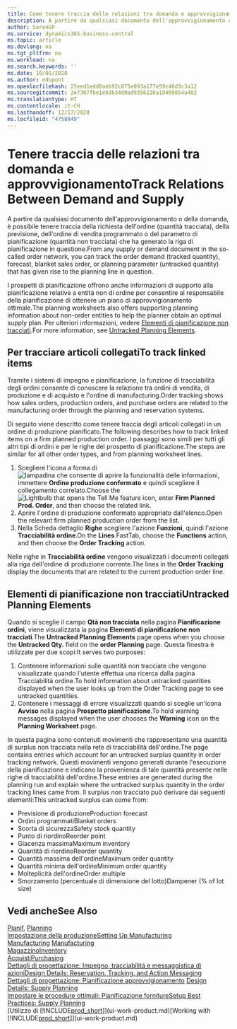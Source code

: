 ```yaml
---
title: Come tenere traccia delle relazioni tra domanda e approvvigionamento | Microsoft Docs
description: A partire da qualsiasi documento dell'approvvigionamento o della domanda, è possibile tenere traccia della richiesta dell'ordine (quantità tracciata), della previsione, dell'ordine di vendita programmato o del parametro di pianificazione (quantità non tracciata) che ha generato la riga di pianificazione in questione.
author: SorenGP
ms.service: dynamics365-business-central
ms.topic: article
ms.devlang: na
ms.tgt_pltfrm: na
ms.workload: na
ms.search.keywords: ''
ms.date: 10/01/2020
ms.author: edupont
ms.openlocfilehash: 25eed1edd8aeb92c875e093a177e59c40d3c3a12
ms.sourcegitcommit: 2e7307fbe1eb3b34d0ad9356226a19409054a402
ms.translationtype: HT
ms.contentlocale: it-CH
ms.lasthandoff: 12/17/2020
ms.locfileid: "4758949"
---
```

# <a name="track-relations-between-demand-and-supply"></a><span data-ttu-id="d412a-103">Tenere traccia delle relazioni tra domanda e approvvigionamento</span><span class="sxs-lookup"><span data-stu-id="d412a-103">Track Relations Between Demand and Supply</span></span>
<span data-ttu-id="d412a-104">A partire da qualsiasi documento dell'approvvigionamento o della domanda, è possibile tenere traccia della richiesta dell'ordine (quantità tracciata), della previsione, dell'ordine di vendita programmato o del parametro di pianificazione (quantità non tracciata) che ha generato la riga di pianificazione in questione.</span><span class="sxs-lookup"><span data-stu-id="d412a-104">From any supply or demand document in the so-called order network, you can track the order demand (tracked quantity), forecast, blanket sales order, or planning parameter (untracked quantity) that has given rise to the planning line in question.</span></span>

<span data-ttu-id="d412a-105">I prospetti di pianificazione offrono anche informazioni di supporto alla pianificazione relative a entità non di ordine per consentire al responsabile della pianificazione di ottenere un piano di approvvigionamento ottimale.</span><span class="sxs-lookup"><span data-stu-id="d412a-105">The planning worksheets also offers supporting planning information about non-order entities to help the planner obtain an optimal supply plan.</span></span> <span data-ttu-id="d412a-106">Per ulteriori informazioni, vedere [Elementi di pianificazione non tracciati](production-how-track-demand-supply.md#untracked-planning-elements).</span><span class="sxs-lookup"><span data-stu-id="d412a-106">For more information, see [Untracked Planning Elements](production-how-track-demand-supply.md#untracked-planning-elements).</span></span>

## <a name="to-track-linked-items"></a><span data-ttu-id="d412a-107">Per tracciare articoli collegati</span><span class="sxs-lookup"><span data-stu-id="d412a-107">To track linked items</span></span>
<span data-ttu-id="d412a-108">Tramite i sistemi di impegno e pianificazione, la funzione di tracciabilità degli ordini consente di conoscere la relazione tra ordini di vendita, di produzione e di acquisto e l'ordine di manufacturing.</span><span class="sxs-lookup"><span data-stu-id="d412a-108">Order tracking shows how sales orders, production orders, and purchase orders are related to the manufacturing order through the planning and reservation systems.</span></span>

<span data-ttu-id="d412a-109">Di seguito viene descritto come tenere traccia degli articoli collegati in un ordine di produzione pianificato.</span><span class="sxs-lookup"><span data-stu-id="d412a-109">The following describes how to track linked items on a firm planned production order.</span></span> <span data-ttu-id="d412a-110">I passaggi sono simili per tutti gli altri tipi di ordini e per le righe del prospetto di pianificazione.</span><span class="sxs-lookup"><span data-stu-id="d412a-110">The steps are similar for all other order types, and from planning worksheet lines.</span></span>

1. <span data-ttu-id="d412a-111">Scegliere l'icona a forma di ![lampadina che consente di aprire la funzionalità delle informazioni](media/ui-search/search_small.png "Informazioni sull'operazione che si desidera eseguire"), immettere **Ordine produzione confermato** e quindi scegliere il collegamento correlato.</span><span class="sxs-lookup"><span data-stu-id="d412a-111">Choose the ![Lightbulb that opens the Tell Me feature](media/ui-search/search_small.png "Tell me what you want to do") icon, enter **Firm Planned Prod. Order**, and then choose the related link.</span></span>
2. <span data-ttu-id="d412a-112">Aprire l'ordine di produzione confermato appropriato dall'elenco.</span><span class="sxs-lookup"><span data-stu-id="d412a-112">Open the relevant firm planned production order from the list.</span></span>
3. <span data-ttu-id="d412a-113">Nella Scheda dettaglio **Righe** scegliere l'azione **Funzioni**, quindi l'azione **Tracciabilità ordine**.</span><span class="sxs-lookup"><span data-stu-id="d412a-113">On the **Lines** FastTab, choose the **Functions** action, and then choose the **Order Tracking** action.</span></span>

<span data-ttu-id="d412a-114">Nelle righe in **Tracciabilità ordine** vengono visualizzati i documenti collegati alla riga dell'ordine di produzione corrente.</span><span class="sxs-lookup"><span data-stu-id="d412a-114">The lines in the **Order Tracking** display the documents that are related to the current production order line.</span></span>

## <a name="untracked-planning-elements"></a><span data-ttu-id="d412a-115">Elementi di pianificazione non tracciati</span><span class="sxs-lookup"><span data-stu-id="d412a-115">Untracked Planning Elements</span></span>
<span data-ttu-id="d412a-116">Quando si sceglie il campo **Qtà non tracciata** nella pagina **Pianificazione ordini**, viene visualizzata la pagina **Elementi di pianificazione non tracciati**.</span><span class="sxs-lookup"><span data-stu-id="d412a-116">The **Untracked Planning Elements** page opens when you choose the **Untracked Qty.** field on the **order Planning** page.</span></span> <span data-ttu-id="d412a-117">Questa finestra è utilizzate per due scopi:</span><span class="sxs-lookup"><span data-stu-id="d412a-117">It serves two purposes:</span></span>

1. <span data-ttu-id="d412a-118">Contenere informazioni sulle quantità non tracciate che vengono visualizzate quando l'utente effettua una ricerca dalla pagina Tracciabilità ordine.</span><span class="sxs-lookup"><span data-stu-id="d412a-118">To hold information about untracked quantities displayed when the user looks up from the Order Tracking page to see untracked quantities.</span></span>
2. <span data-ttu-id="d412a-119">Contenere i messaggi di errore visualizzati quando si sceglie un'icona **Avviso** nella pagina **Prospetto pianificazione**.</span><span class="sxs-lookup"><span data-stu-id="d412a-119">To hold warning messages displayed when the user chooses the **Warning** icon on the **Planning Worksheet** page.</span></span>

<span data-ttu-id="d412a-120">In questa pagina sono contenuti movimenti che rappresentano una quantità di surplus non tracciata nella rete di tracciabilità dell'ordine.</span><span class="sxs-lookup"><span data-stu-id="d412a-120">The page contains entries which account for an untracked surplus quantity in order tracking network.</span></span> <span data-ttu-id="d412a-121">Questi movimenti vengono generati durante l'esecuzione della pianificazione e indicano la provenienza di tale quantità presente nelle righe di tracciabilità dell'ordine.</span><span class="sxs-lookup"><span data-stu-id="d412a-121">These entries are generated during the planning run and explain where the untracked surplus quantity in the order tracking lines came from.</span></span> <span data-ttu-id="d412a-122">Il surplus non tracciato può derivare dai seguenti elementi:</span><span class="sxs-lookup"><span data-stu-id="d412a-122">This untracked surplus can come from:</span></span>

- <span data-ttu-id="d412a-123">Previsione di produzione</span><span class="sxs-lookup"><span data-stu-id="d412a-123">Production forecast</span></span>
- <span data-ttu-id="d412a-124">Ordini programmati</span><span class="sxs-lookup"><span data-stu-id="d412a-124">Blanket orders</span></span>
- <span data-ttu-id="d412a-125">Scorta di sicurezza</span><span class="sxs-lookup"><span data-stu-id="d412a-125">Safety stock quantity</span></span>
- <span data-ttu-id="d412a-126">Punto di riordino</span><span class="sxs-lookup"><span data-stu-id="d412a-126">Reorder point</span></span>
- <span data-ttu-id="d412a-127">Giacenza massima</span><span class="sxs-lookup"><span data-stu-id="d412a-127">Maximum inventory</span></span>
- <span data-ttu-id="d412a-128">Quantità di riordino</span><span class="sxs-lookup"><span data-stu-id="d412a-128">Reorder quantity</span></span>
- <span data-ttu-id="d412a-129">Quantità massima dell'ordine</span><span class="sxs-lookup"><span data-stu-id="d412a-129">Maximum order quantity</span></span>
- <span data-ttu-id="d412a-130">Quantità minima dell'ordine</span><span class="sxs-lookup"><span data-stu-id="d412a-130">Minimum order quantity</span></span>
- <span data-ttu-id="d412a-131">Molteplicità dell'ordine</span><span class="sxs-lookup"><span data-stu-id="d412a-131">Order multiple</span></span>
- <span data-ttu-id="d412a-132">Smorzamento (percentuale di dimensione del lotto)</span><span class="sxs-lookup"><span data-stu-id="d412a-132">Dampener (% of lot size)</span></span>

## <a name="see-also"></a><span data-ttu-id="d412a-133">Vedi anche</span><span class="sxs-lookup"><span data-stu-id="d412a-133">See Also</span></span>  
<span data-ttu-id="d412a-134">[Pianif.](production-planning.md) </span><span class="sxs-lookup"><span data-stu-id="d412a-134">[Planning](production-planning.md) </span></span>  
[<span data-ttu-id="d412a-135">Impostazione della produzione</span><span class="sxs-lookup"><span data-stu-id="d412a-135">Setting Up Manufacturing</span></span>](production-configure-production-processes.md)  
<span data-ttu-id="d412a-136">[Manufacturing](production-manage-manufacturing.md)  </span><span class="sxs-lookup"><span data-stu-id="d412a-136">[Manufacturing](production-manage-manufacturing.md)  </span></span>  
[<span data-ttu-id="d412a-137">Magazzino</span><span class="sxs-lookup"><span data-stu-id="d412a-137">Inventory</span></span>](inventory-manage-inventory.md)  
[<span data-ttu-id="d412a-138">Acquisti</span><span class="sxs-lookup"><span data-stu-id="d412a-138">Purchasing</span></span>](purchasing-manage-purchasing.md)  
[<span data-ttu-id="d412a-139">Dettagli di progettazione: Impegno, tracciabilità e messaggistica di azioni</span><span class="sxs-lookup"><span data-stu-id="d412a-139">Design Details: Reservation, Tracking, and Action Messaging</span></span>](design-details-reservation-order-tracking-and-action-messaging.md)  
<span data-ttu-id="d412a-140">[Dettagli di progettazione: Pianificazione approvvigionamento](design-details-supply-planning.md) </span><span class="sxs-lookup"><span data-stu-id="d412a-140">[Design Details: Supply Planning](design-details-supply-planning.md) </span></span>  
[<span data-ttu-id="d412a-141">Impostare le procedure ottimali: Pianificazione forniture</span><span class="sxs-lookup"><span data-stu-id="d412a-141">Setup Best Practices: Supply Planning</span></span>](setup-best-practices-supply-planning.md)  
<span data-ttu-id="d412a-142">[Utilizzo di [!INCLUDE[prod_short](includes/prod_short.md)]](ui-work-product.md)</span><span class="sxs-lookup"><span data-stu-id="d412a-142">[Working with [!INCLUDE[prod_short](includes/prod_short.md)]](ui-work-product.md)</span></span>
